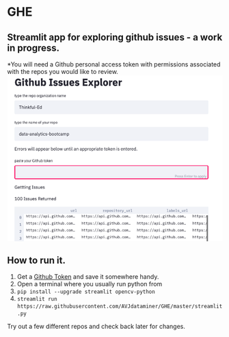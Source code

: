 # GHE
## Streamlit app for exploring github issues - a work in progress.
*You will need a Github personal access token with permissions associated with the repos you would like to review.
![](https://raw.githubusercontent.com/AVJdataminer/GHE/master/screenshot.png)

## How to run it.
1. Get a [Github Token](https://docs.github.com/en/github/authenticating-to-github/creating-a-personal-access-token) and save it somewhere handy.
2. Open a terminal where you usually run python from
3. `pip install --upgrade streamlit opencv-python` 
4. `streamlit run https://raw.githubusercontent.com/AVJdataminer/GHE/master/streamlit.py`

Try out a few different repos and check back later for changes.

